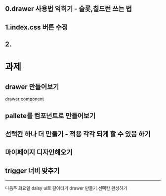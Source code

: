 ## 0.drawer 사용법 익히기 - 슬롯,칠드런 쓰는 법

## 1.index.css 버튼 수정

## 2.

# 과제

## drawer 만들어보기

[drawer component](https://daisyui.com/components/drawer/)

## pallete를 컴포넌트로 만들어보기

## 선택칸 하나 더 만들기 - 적용 각각 되게 할 수 있음 하기

## 마이페이지 디자인해오기

## trigger 너비 맞추기

---

다음주 화요일
daisy ui로 갈아타기
drawer 만들기
선택칸 완성하기
